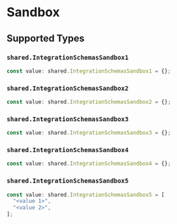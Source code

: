 # Sandbox


## Supported Types

### `shared.IntegrationSchemasSandbox1`

```typescript
const value: shared.IntegrationSchemasSandbox1 = {};
```

### `shared.IntegrationSchemasSandbox2`

```typescript
const value: shared.IntegrationSchemasSandbox2 = {};
```

### `shared.IntegrationSchemasSandbox3`

```typescript
const value: shared.IntegrationSchemasSandbox3 = {};
```

### `shared.IntegrationSchemasSandbox4`

```typescript
const value: shared.IntegrationSchemasSandbox4 = {};
```

### `shared.IntegrationSchemasSandbox5`

```typescript
const value: shared.IntegrationSchemasSandbox5 = [
  "<value 1>",
  "<value 2>",
];
```

